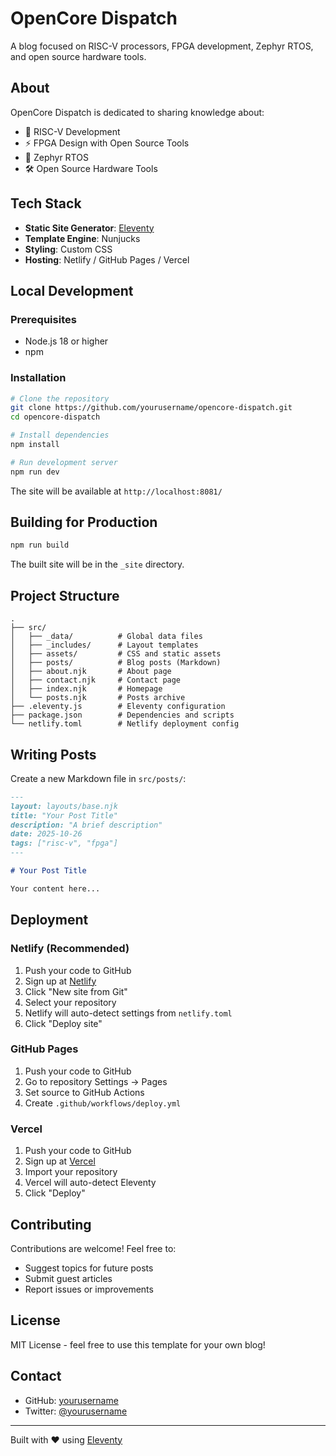 # OpenCore Dispatch

A blog focused on RISC-V processors, FPGA development, Zephyr RTOS, and open source hardware tools.

## About

OpenCore Dispatch is dedicated to sharing knowledge about:
- 🔧 RISC-V Development
- ⚡ FPGA Design with Open Source Tools
- 🚀 Zephyr RTOS
- 🛠️ Open Source Hardware Tools

## Tech Stack

- **Static Site Generator**: [Eleventy](https://www.11ty.dev/)
- **Template Engine**: Nunjucks
- **Styling**: Custom CSS
- **Hosting**: Netlify / GitHub Pages / Vercel

## Local Development

### Prerequisites

- Node.js 18 or higher
- npm

### Installation

```bash
# Clone the repository
git clone https://github.com/yourusername/opencore-dispatch.git
cd opencore-dispatch

# Install dependencies
npm install

# Run development server
npm run dev
```

The site will be available at `http://localhost:8081/`

## Building for Production

```bash
npm run build
```

The built site will be in the `_site` directory.

## Project Structure

```
.
├── src/
│   ├── _data/          # Global data files
│   ├── _includes/      # Layout templates
│   ├── assets/         # CSS and static assets
│   ├── posts/          # Blog posts (Markdown)
│   ├── about.njk       # About page
│   ├── contact.njk     # Contact page
│   ├── index.njk       # Homepage
│   └── posts.njk       # Posts archive
├── .eleventy.js        # Eleventy configuration
├── package.json        # Dependencies and scripts
└── netlify.toml        # Netlify deployment config
```

## Writing Posts

Create a new Markdown file in `src/posts/`:

```markdown
---
layout: layouts/base.njk
title: "Your Post Title"
description: "A brief description"
date: 2025-10-26
tags: ["risc-v", "fpga"]
---

# Your Post Title

Your content here...
```

## Deployment

### Netlify (Recommended)

1. Push your code to GitHub
2. Sign up at [Netlify](https://www.netlify.com/)
3. Click "New site from Git"
4. Select your repository
5. Netlify will auto-detect settings from `netlify.toml`
6. Click "Deploy site"

### GitHub Pages

1. Push your code to GitHub
2. Go to repository Settings → Pages
3. Set source to GitHub Actions
4. Create `.github/workflows/deploy.yml`

### Vercel

1. Push your code to GitHub
2. Sign up at [Vercel](https://vercel.com/)
3. Import your repository
4. Vercel will auto-detect Eleventy
5. Click "Deploy"

## Contributing

Contributions are welcome! Feel free to:
- Suggest topics for future posts
- Submit guest articles
- Report issues or improvements

## License

MIT License - feel free to use this template for your own blog!

## Contact

- GitHub: [yourusername](https://github.com/yourusername)
- Twitter: [@yourusername](https://twitter.com/yourusername)

---

Built with ❤️ using [Eleventy](https://www.11ty.dev/)
